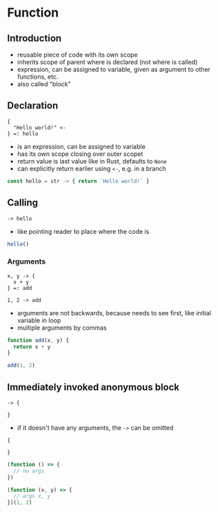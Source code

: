 # Function



## Introduction

- reusable piece of code with its own scope
- inherits scope of parent where is declared (not where is called)
- expression, can be assigned to variable, given as argument to other functions, etc.
- also called "block"



## Declaration

```
{
  "Hello world!" <-
} =: hello
```

- is an expression, can be assigned to variable
- has its own scope closing over outer scopet
- return value is last value like in Rust, defaults to `None`
- can explicitly return earlier using `<-`, e.g. in a branch

```js
const hello = str -> { return `Hello world!` }
```

## Calling

```
-> hello
```

- like pointing reader to place where the code is

```js
hello()
```

### Arguments

```
x, y -> {
  x + y
} =: add

1, 2 -> add
```

- arguments are not backwards, because needs to see first, like initial variable in loop
- multiple arguments by commas
<!-- todo: ?? maybe group operator for multiple arguments would look better, or [x, y] like a box with items that is shipped to function -->

```js
function add(x, y) {
  return x + y
}

add(1, 2)
```

## Immediately invoked anonymous block

```
-> {
  
}
```

<!-- todo: how to invoke with arguments and still declare them as parameters? -->
- if it doesn't have any arguments, the `->` can be omitted

```
{

}
```

```js
(function () => {
  // no args
})

(function (x, y) => {
  // args x, y
})(1, 2)
```
